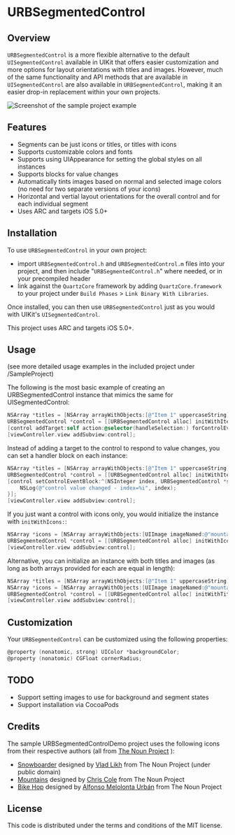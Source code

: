 URBSegmentedControl
===================

## Overview

`URBSegmentedControl` is a more flexible alternative to the default `UISegmentedControl` available in UIKit that offers easier customization and more options for layout orientations with titles and images. However, much of the same functionality and API methods that are available in `UISegmentedControl` are also available in `URBSegmentedControl`, making it an easier drop-in replacement within your own projects.

![Screenshot of the sample project example](http://dl.dropbox.com/u/197980/Screenshots/URBSegmentedControl_screenshot01.png)

## Features

- Segments can be just icons or titles, or titles with icons
- Supports customizable colors and fonts
- Supports using UIAppearance for setting the global styles on all instances
- Supports blocks for value changes
- Automatically tints images based on normal and selected image colors (no need for two separate versions of your icons)
- Horizontal and vertial layout orientations for the overall control and for each individual segment
- Uses ARC and targets iOS 5.0+

## Installation

To use `URBSegmentedControl` in your own project:
- import `URBSegmentedControl.h` and `URBSegmentedControl.m` files into your project, and then include "`URBSegmentedControl.h`" where needed, or in your precompiled header
- link against the `QuartzCore` framework by adding `QuartzCore.framework` to your project under `Build Phases` > `Link Binary With Libraries`.

Once installed, you can then use `URBSegmentedControl` just as you would with UIKit's `UISegmentedControl`.

This project uses ARC and targets iOS 5.0+.

## Usage

(see more detailed usage examples in the included project under /SampleProject)

The following is the most basic example of creating an URBSegmentedControl instance that mimics the same for UISegmentedControl:

```objective-c
NSArray *titles = [NSArray arrayWithObjects:[@"Item 1" uppercaseString], [@"Item 2" uppercaseString], [@"Item 3" uppercaseString], nil];
URBSegmentedControl *control = [[URBSegmentedControl alloc] initWithItems:titles];
[control addTarget:self action:@selector(handleSelection:) forControlEvents:UIControlEventValueChanged];
[viewController.view addSubview:control];
```

Instead of adding a target to the control to respond to value changes, you can set a handler block on each instance:

```objective-c
NSArray *titles = [NSArray arrayWithObjects:[@"Item 1" uppercaseString], [@"Item 2" uppercaseString], [@"Item 3" uppercaseString], nil];
URBSegmentedControl *control = [[URBSegmentedControl alloc] initWithItems:titles];
[control setControlEventBlock:^(NSInteger index, URBSegmentedControl *segmentedControl) {
	NSLog(@"control value changed - index=%i", index);
}];
[viewController.view addSubview:control];
```

If you just want a control with icons only, you would initialize the instance with `initWithIcons:`:

```objective-c
NSArray *icons = [NSArray arrayWithObjects:[UIImage imageNamed:@"mountains.png"], [UIImage imageNamed:@"snowboarder.png"], [UIImage imageNamed:@"biker.png"], nil];
URBSegmentedControl *control = [[URBSegmentedControl alloc] initWithIcons:icons];
[viewController.view addSubview:control];
```

Alternative, you can initialize an instance with both titles and images (as long as both arrays provided for each are equal in length):

```objective-c
NSArray *titles = [NSArray arrayWithObjects:[@"Item 1" uppercaseString], [@"Item 2" uppercaseString], [@"Item 3" uppercaseString], nil];
NSArray *icons = [NSArray arrayWithObjects:[UIImage imageNamed:@"mountains.png"], [UIImage imageNamed:@"snowboarder.png"], [UIImage imageNamed:@"biker.png"], nil];
URBSegmentedControl *control = [[URBSegmentedControl alloc] initWithTitles:titles icons:icons];
[viewController.view addSubview:control];
```

## Customization

Your `URBSegmentedControl` can be customized using the following properties:

```objective-c
@property (nonatomic, strong) UIColor *backgroundColor;
@property (nonatomic) CGFloat cornerRadius;
```

## TODO

- Support setting images to use for background and segment states
- Support installation via CocoaPods

## Credits

The sample URBSegmentedControlDemo project uses the following icons from their respective authors (all from [The Noun Project](http://thenounproject.com) ):

- [Snowboarder](http://thenounproject.com/noun/bike-hop/#icon-No2042) designed by [Vlad Likh](http://thenounproject.com/likh.v) from The Noun Project (under public domain)
- [Mountains](http://thenounproject.com/noun/mountains/#icon-No2469) designed by [Chris Cole](http://thenounproject.com/hellochriscole) from The Noun Project
- [Bike Hop](http://thenounproject.com/noun/bike-hop/#icon-No1889) designed by [Alfonso Melolonta Urbán](http://thenounproject.com/melolonta) from The Noun Project

## License

This code is distributed under the terms and conditions of the MIT license.
